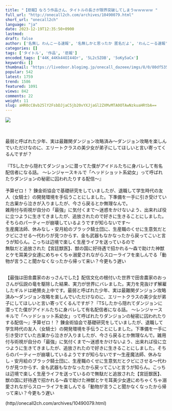 ```yaml
---
title: "【悲報】なろう作品さん、タイトルの長さが限界突破してしまうｗｗｗｗｗ "
full_url: "http://onecall2ch.com/archives/10490079.html"
short_url: "onecall2ch"
language: "ja"
date: 2023-12-19T12:35:50+0900
lastmod: 
draft: false
author: ['名無し わんこーる速報', '名無しかと思ったか 匿名だよ', 'わんこーる速報']
categories: []
tags: ['タイトル', '作品', '悲報']
encoded_tags: ['44K_44Kk44OI44Or', '5L2c5ZOB', '5oKy5aCx']
keywords: []
thumbnail: "https://livedoor.blogimg.jp/onecall_dazeee/imgs/8/0/80df535b.jpg"
popular: 542
latest: 1759
trend: 1586
featured: 1091
views: 842
comments: 22
weight: 11
slug: aHR0cC8vb25lY2FsbDJjaC5jb20vYXJjaGl2ZXMvMTA0OTAwNzkuaHRtbA==
---
```


![](https://livedoor.blogimg.jp/onecall_dazeee/imgs/8/0/80df535b.jpg)

<div><br> <br> 最弱と呼ばれた少年、実は最難関ダンジョン攻略済み～ダンジョン攻略を楽しんでいただけなのに、エリートクラスの美少女が弟子にしてほしいと言い寄ってくるんですが？ <br> <br> 『TSしたから隠れてダンジョンに潜ってた僕がアイドルたちに身バレして有名配信者になる話。 ～レンジャースキルで「ヘッドショット系幼女」って呼ばれたりダンジョンの秘密に囚われたりする配信～』 <br> <br> 予算ゼロ！？ 錬金術協会で基礎研究をしていましたが、退職して学生時代の友人（女騎士）の開発環境を手伝うことにしました。下準備を一手に引き受けていた古巣から泣きが入りましたが、今さら戻るとか無理なんで。<br> 雑用付与術視が自分の「最強」に気付くまで～迷惑をかけないよう、出来れば役に立つように生きてきましたが、追放されたので好きに生きることにしました。そちらのパーティーが崩壊しているようですが知らないです～<br> 生産魔法師、休みなし・安月給のブラック騎士団に、生産職のくせに生意気だとクビにさせる～代わりが見つからす、金も武器もなかなったから戻ってこいと言うが知らん。こっちは辺境で楽しく生産ライフを送っているので<br> 無駄だと追放された【宮廷獣医】、獣の国に好待遇で招かれる～森で助けた神獣とケモ耳美少女達にめちゃくちゃ溺愛されながらスローライフを楽しんでる「動物が言うこと聞かなくなったから帰って来い？今更もう遅い<br> <br><p>【最強は田舎農家のおっさんでした】配信文化の根付いた世界で田舎農家のおっさんが伝説の竜を駆除した結果、実力が世界にバレました。実力を見抜けず解雇したギルドは絶賛炎上中です。最弱と呼ばれた少年、実は最難関ダンジョン攻略済み～ダンジョン攻略を楽しんでいただけなのに、エリートクラスの美少女が弟子にしてほしいと言い寄ってくるんですが？『TSしたから隠れてダンジョンに潜ってた僕がアイドルたちに身バレして有名配信者になる話。 ～レンジャースキルで「ヘッドショット系幼女」って呼ばれたりダンジョンの秘密に囚われたりする配信～』予算ゼロ！？ 錬金術協会で基礎研究をしていましたが、退職して学生時代の友人（女騎士）の開発環境を手伝うことにしました。下準備を一手に引き受けていた古巣から泣きが入りましたが、今さら戻るとか無理なんで。雑用付与術視が自分の「最強」に気付くまで～迷惑をかけないよう、出来れば役に立つように生きてきましたが、追放されたので好きに生きることにしました。そちらのパーティーが崩壊しているようですが知らないです～生産魔法師、休みなし・安月給のブラック騎士団に、生産職のくせに生意気だとクビにさせる～代わりが見つからす、金も武器もなかなったから戻ってこいと言うが知らん。こっちは辺境で楽しく生産ライフを送っているので無駄だと追放された【宮廷獣医】、獣の国に好待遇で招かれる～森で助けた神獣とケモ耳美少女達にめちゃくちゃ溺愛されながらスローライフを楽しんでる「動物が言うこと聞かなくなったから帰って来い？今更もう遅い</p></div>

(http//onecall2ch.com/archives/10490079.html)
